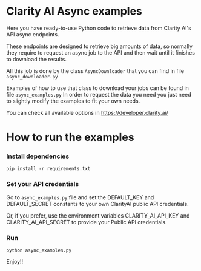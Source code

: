 # Clarity AI Async examples

Here you have ready-to-use Python code to retrieve data from Clarity AI's API async endpoints.

These endpoints are designed to retrieve big amounts of data, so normally they require to request an async job
to the API and then wait until it finishes to download the results.

All this job is done by the class `AsyncDownloader` that you can find in file `async_downloader.py`

Examples of how to use that class to download your jobs can be found in file `async_examples.py`
In order to request the data you need you just need to slightly modify the examples to fit your own needs.

You can check all available options in https://developer.clarity.ai/

# How to run the examples
### Install dependencies
`pip install -r requirements.txt`

### Set your API credentials
Go to `async_examples.py` file and set the DEFAULT_KEY and DEFAULT_SECRET constants to your own 
ClarityAI public API credentials.

Or, if you prefer, use the environment variables CLARITY_AI_API_KEY and CLARITY_AI_API_SECRET to provide
your Public API credentials.

### Run
`python async_examples.py`

Enjoy!!